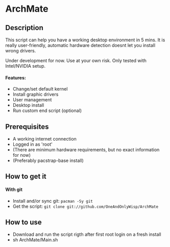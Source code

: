 # ArchMate
## Description
This script can help you have a working desktop environment in 5 mins. It is really user-friendly, automatic hardware detection doesnt let you install wrong drivers.

Under development for now. Use at your own risk. Only tested with Intel/NVIDIA setup.

#### Features:
- Change/set default kernel
- Install graphic drivers
- User management
- Desktop install
- Run custom end script (optional)

## Prerequisites

- A working internet connection
- Logged in as 'root'
- (There are minimum hardware requirements, but no exact information for now)
- (Preferably pacstrap-base install)

## How to get it
#### With git
- Install and/or sync git: `pacman -Sy git`
- Get the script: `git clone git://github.com/OneAndOnlyWisp/ArchMate`

## How to use
- Download and run the script rigth after first root login on a fresh install
- sh ArchMate/Main.sh
